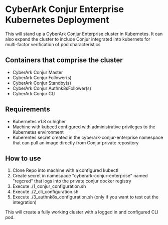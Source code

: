 # CyberArk Conjur Enterprise Kubernetes Deployment
This will stand up a CyberArk Conjur Enterprise cluster in Kubernetes.  It can also expand the cluster to include Conjur integrated into kubernets for multi-factor verification of pod characteristics  

## Containers that comprise the cluster
* CyberArk Conjur Master
* CyberArk Conjur Follower(s)
* CyberArk Conjur Standby(s)
* CyberArk Conjur Authnk8sFollower(s)
* CyberArk Conjur CLI

## Requirements
* Kubernetes v1.8 or higher
* Machine with kubectl configured with administrative privileges to the Kubernetes environment
* Kuberentes secret created in the cyberark-conjur-enterprise namespace that can pull an image directly from Conjur private repository

## How to use

1. Clone Repo into machine with a configured kubectl
2. Create secret in namespace "cyberark-conjur-enterprise" named "regcred" that logs into the private conjur docker registry
3. Execute ./1_conjur_configuration.sh
4. Execute ./2_cli_configuration.sh
5. Execute ./3_authnk8s_configuration.sh (only if you want to test out the integration)

This will create a fully working cluster with a logged in and configured CLI pod.